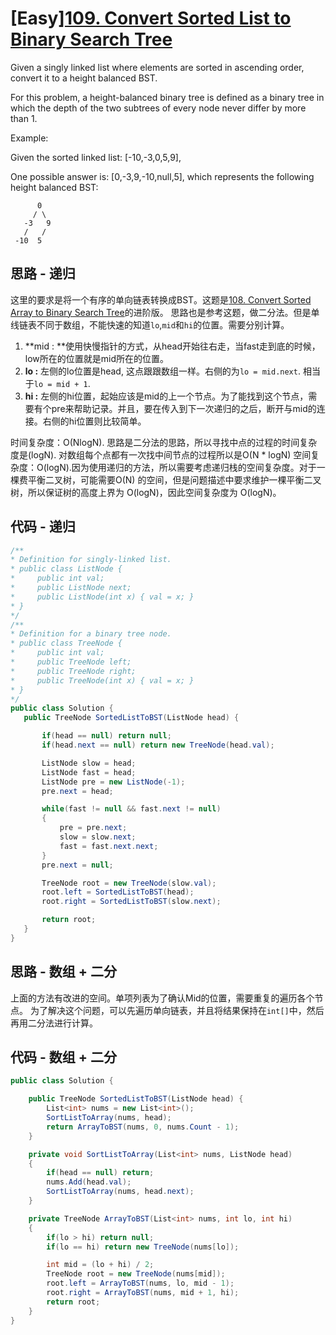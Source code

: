 # [Easy][109. Convert Sorted List to Binary Search Tree](https://leetcode.com/problems/convert-sorted-list-to-binary-search-tree/)

Given a singly linked list where elements are sorted in ascending order, convert it to a height balanced BST.

For this problem, a height-balanced binary tree is defined as a binary tree in which the depth of the two subtrees of every node never differ by more than 1.

Example:

Given the sorted linked list: [-10,-3,0,5,9],

One possible answer is: [0,-3,9,-10,null,5], which represents the following height balanced BST:

```text
      0
     / \
   -3   9
   /   /
 -10  5
```

## 思路 - 递归

这里的要求是将一个有序的单向链表转换成BST。这题是[108. Convert Sorted Array to Binary Search Tree](src/108.%20Convert%20Sorted%20Array%20to%20Binary%20Search%20Tree)的进阶版。
思路也是参考这题，做二分法。但是单线链表不同于数组，不能快速的知道`lo`,`mid`和`hi`的位置。需要分别计算。

1. **mid : **使用快慢指针的方式，从head开始往右走，当fast走到底的时候，low所在的位置就是mid所在的位置。
2. **lo :** 左侧的lo位置是head, 这点跟跟数组一样。右侧的为`lo = mid.next`. 相当于`lo = mid + 1`.
3. **hi :** 左侧的hi位置，起始应该是mid的上一个节点。为了能找到这个节点，需要有个pre来帮助记录。并且，要在传入到下一次递归的之后，断开与mid的连接。右侧的hi位置则比较简单。

时间复杂度：O(NlogN). 思路是二分法的思路，所以寻找中点的过程的时间复杂度是(logN). 对数组每个点都有一次找中间节点的过程所以是O(N * logN)
空间复杂度：O(logN).因为使用递归的方法，所以需要考虑递归栈的空间复杂度。对于一棵费平衡二叉树，可能需要O(N) 的空间，但是问题描述中要求维护一棵平衡二叉树，所以保证树的高度上界为 O(logN)，因此空间复杂度为 O(logN)。

## 代码 - 递归

 ```csharp
 /**
 * Definition for singly-linked list.
 * public class ListNode {
 *     public int val;
 *     public ListNode next;
 *     public ListNode(int x) { val = x; }
 * }
 */
/**
 * Definition for a binary tree node.
 * public class TreeNode {
 *     public int val;
 *     public TreeNode left;
 *     public TreeNode right;
 *     public TreeNode(int x) { val = x; }
 * }
 */
public class Solution {
    public TreeNode SortedListToBST(ListNode head) {

        if(head == null) return null;
        if(head.next == null) return new TreeNode(head.val);

        ListNode slow = head;
        ListNode fast = head;
        ListNode pre = new ListNode(-1);
        pre.next = head;

        while(fast != null && fast.next != null)
        {
            pre = pre.next;
            slow = slow.next;
            fast = fast.next.next;
        }
        pre.next = null;

        TreeNode root = new TreeNode(slow.val);
        root.left = SortedListToBST(head);
        root.right = SortedListToBST(slow.next);

        return root;
    }
}
```

## 思路 - 数组 + 二分

上面的方法有改进的空间。单项列表为了确认Mid的位置，需要重复的遍历各个节点。
为了解决这个问题，可以先遍历单向链表，并且将结果保持在`int[]`中，然后再用二分法进行计算。

## 代码 - 数组 + 二分

```csharp
public class Solution {

    public TreeNode SortedListToBST(ListNode head) {
        List<int> nums = new List<int>();
        SortListToArray(nums, head);
        return ArrayToBST(nums, 0, nums.Count - 1);
    }

    private void SortListToArray(List<int> nums, ListNode head)
    {
        if(head == null) return;
        nums.Add(head.val);
        SortListToArray(nums, head.next);
    }

    private TreeNode ArrayToBST(List<int> nums, int lo, int hi)
    {
        if(lo > hi) return null;
        if(lo == hi) return new TreeNode(nums[lo]);

        int mid = (lo + hi) / 2;
        TreeNode root = new TreeNode(nums[mid]);
        root.left = ArrayToBST(nums, lo, mid - 1);
        root.right = ArrayToBST(nums, mid + 1, hi);
        return root;
    }
}
```
